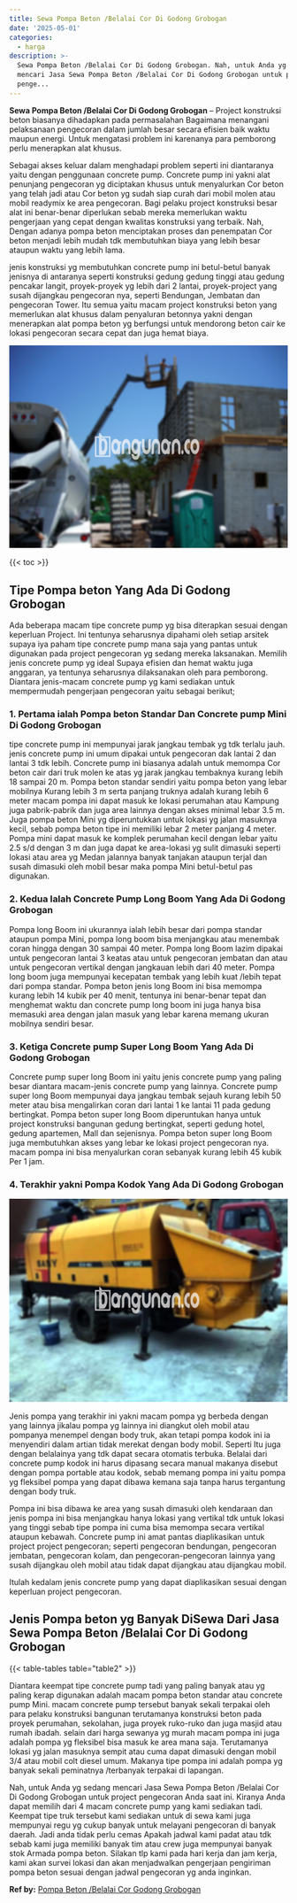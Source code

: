 ```yaml
---
title: Sewa Pompa Beton /Belalai Cor Di Godong Grobogan
date: '2025-05-01'
categories:
  - harga
description: >-
  Sewa Pompa Beton /Belalai Cor Di Godong Grobogan. Nah, untuk Anda yg sedang
  mencari Jasa Sewa Pompa Beton /Belalai Cor Di Godong Grobogan untuk project
  penge...
---
```


**Sewa Pompa Beton /Belalai Cor Di Godong Grobogan** – Project konstruksi beton biasanya dihadapkan pada permasalahan Bagaimana menangani pelaksanaan pengecoran dalam jumlah besar secara efisien baik waktu maupun energi. Untuk mengatasi problem ini karenanya para pemborong perlu menerapkan alat khusus.

Sebagai akses keluar dalam menghadapi problem seperti ini diantaranya yaitu dengan penggunaan concrete pump. Concrete pump ini yakni alat penunjang pengecoran yg diciptakan khusus untuk menyalurkan Cor beton yang telah jadi atau Cor beton yg sudah siap curah dari mobil molen atau mobil readymix ke area pengecoran. Bagi pelaku project konstruksi besar alat ini benar-benar diperlukan sebab mereka memerlukan waktu pengerjaan yang cepat dengan kwalitas konstruksi yang terbaik. Nah, Dengan adanya pompa beton menciptakan proses dan penempatan Cor beton menjadi lebih mudah tdk membutuhkan biaya yang lebih besar ataupun waktu yang lebih lama.

jenis konstruksi yg membutuhkan concrete pump ini betul-betul banyak jenisnya di antaranya seperti konstruksi gedung gedung tinggi atau gedung pencakar langit, proyek-proyek yg lebih dari 2 lantai, proyek-project yang susah dijangkau pengecoran nya, seperti Bendungan, Jembatan dan pengecoran Tower. Itu semua yaitu macam project konstruksi beton yang memerlukan alat khusus dalam penyaluran betonnya yakni dengan menerapkan alat pompa beton yg berfungsi untuk mendorong beton cair ke lokasi pengecoran secara cepat dan juga hemat biaya.

![Sewa Pompa Beton /Belalai Cor Di Godong Grobogan](/images/sewa-concrete-pump-14.png)

{{< toc >}}

## Tipe Pompa beton Yang Ada Di Godong Grobogan

Ada beberapa macam tipe concrete pump yg bisa diterapkan sesuai dengan keperluan Project. Ini tentunya seharusnya dipahami oleh setiap arsitek supaya iya paham tipe concrete pump mana saja yang pantas untuk digunakan pada project pengecoran yg sedang mereka laksanakan. Memilih jenis concrete pump yg ideal Supaya efisien dan hemat waktu juga anggaran, ya tentunya seharusnya dilaksanakan oleh para pemborong. Diantara jenis-macam concrete pump yg kami sediakan untuk mempermudah pengerjaan pengecoran yaitu sebagai berikut;

### 1\. Pertama ialah Pompa beton Standar Dan Concrete pump Mini Di Godong Grobogan

tipe concrete pump ini mempunyai jarak jangkau tembak yg tdk terlalu jauh. jenis concrete pump ini umum dipakai untuk pengecoran dak lantai 2 dan lantai 3 tdk lebih. Concrete pump ini biasanya adalah untuk memompa Cor beton cair dari truk molen ke atas yg jarak jangkau tembaknya kurang lebih 18 sampai 20 m. Pompa beton standar sendiri yaitu pompa beton yang lebar mobilnya Kurang lebih 3 m serta panjang truknya adalah kurang lebih 6 meter macam pompa ini dapat masuk ke lokasi perumahan atau Kampung juga pabrik-pabrik dan juga area lainnya dengan akses minimal lebar 3.5 m. Juga pompa beton Mini yg diperuntukkan untuk lokasi yg jalan masuknya kecil, sebab pompa beton tipe ini memiliki lebar 2 meter panjang 4 meter. Pompa mini dapat masuk ke komplek perumahan kecil dengan lebar yaitu 2.5 s/d dengan 3 m dan juga dapat ke area-lokasi yg sulit dimasuki seperti lokasi atau area yg Medan jalannya banyak tanjakan ataupun terjal dan susah dimasuki oleh mobil besar maka pompa Mini betul-betul pas digunakan.

### 2\. Kedua Ialah Concrete Pump Long Boom Yang Ada Di Godong Grobogan

Pompa long Boom ini ukurannya ialah lebih besar dari pompa standar ataupun pompa Mini, pompa long boom bisa menjangkau atau menembak coran hingga dengan 30 sampai 40 meter. Pompa long Boom lazim dipakai untuk pengecoran lantai 3 keatas atau untuk pengecoran jembatan dan atau untuk pengecoran vertikal dengan jangkauan lebih dari 40 meter. Pompa long boom juga mempunyai kecepatan tembak yang lebih kuat /lebih tepat dari pompa standar. Pompa beton jenis long Boom ini bisa memompa kurang lebih 14 kubik per 40 menit, tentunya ini benar-benar tepat dan menghemat waktu dan concrete pump long boom ini juga hanya bisa memasuki area dengan jalan masuk yang lebar karena memang ukuran mobilnya sendiri besar.

### 3\. Ketiga Concrete pump Super Long Boom Yang Ada Di Godong Grobogan

Concrete pump super long Boom ini yaitu jenis concrete pump yang paling besar diantara macam-jenis concrete pump yang lainnya. Concrete pump super long Boom mempunyai daya jangkau tembak sejauh kurang lebih 50 meter atau bisa mengalirkan coran dari lantai 1 ke lantai 11 pada gedung bertingkat. Pompa beton super long Boom diperuntukan hanya untuk project konstruksi bangunan gedung bertingkat, seperti gedung hotel, gedung apartemen, Mall dan sejenisnya. Pompa beton super long Boom juga membutuhkan akses yang lebar ke lokasi project pengecoran nya. macam pompa ini bisa menyalurkan coran sebanyak kurang lebih 45 kubik Per 1 jam.

### 4\. Terakhir yakni Pompa Kodok Yang Ada Di Godong Grobogan

![Sewa Pompa Beton /Belalai Cor Di Godong Grobogan](/images/sewa-concrete-pump-29.png)

Jenis pompa yang terakhir ini yakni macam pompa yg berbeda dengan yang lainnya jikalau pompa yg lainnya ini diangkut oleh mobil atau pompanya menempel dengan body truk, akan tetapi pompa kodok ini ia menyendiri dalam artian tidak merekat dengan body mobil. Seperti Itu juga dengan belalainya yang tdk dapat secara otomatis terbuka. Belalai dari concrete pump kodok ini harus dipasang secara manual makanya disebut dengan pompa portable atau kodok, sebab memang pompa ini yaitu pompa yg fleksibel pompa yang dapat dibawa kemana saja tanpa harus tergantung dengan body truk.

Pompa ini bisa dibawa ke area yang susah dimasuki oleh kendaraan dan jenis pompa ini bisa menjangkau hanya lokasi yang vertikal tdk untuk lokasi yang tinggi sebab tipe pompa ini cuma bisa memompa secara vertikal ataupun kebawah. Concrete pump ini amat pantas diaplikasikan untuk project project pengecoran; seperti pengecoran bendungan, pengecoran jembatan, pengecoran kolam, dan pengecoran-pengecoran lainnya yang susah dijangkau oleh mobil atau tidak dapat dijangkau atau dijangkau mobil.

Itulah kedalam jenis concrete pump yang dapat diaplikasikan sesuai dengan keperluan project pengecoran.

## Jenis Pompa beton yg Banyak DiSewa Dari Jasa Sewa Pompa Beton /Belalai Cor Di Godong Grobogan

{{< table-tables table="table2" >}}

Diantara keempat tipe concrete pump tadi yang paling banyak atau yg paling kerap digunakan adalah macam pompa beton standar atau concrete pump Mini. macam concrete pump tersebut banyak sekali terpakai oleh para pelaku konstruksi bangunan terutamanya konstruksi beton pada proyek perumahan, sekolahan, juga proyek ruko-ruko dan juga masjid atau rumah ibadah. selain dari harga sewanya yg murah macam pompa ini juga adalah pompa yg fleksibel bisa masuk ke area mana saja. Terutamanya lokasi yg jalan masuknya sempit atau cuma dapat dimasuki dengan mobil 3/4 atau mobil colt diesel umum. Makanya tipe pompa ini adalah pompa yg banyak sekali peminatnya /terbanyak terpakai di lapangan.

Nah, untuk Anda yg sedang mencari Jasa Sewa Pompa Beton /Belalai Cor Di Godong Grobogan untuk project pengecoran Anda saat ini. Kiranya Anda dapat memilih dari 4 macam concrete pump yang kami sediakan tadi. Keempat tipe truk tersebut kami sediakan untuk di sewa kami juga mempunyai regu yg cukup banyak untuk melayani pengecoran di banyak daerah. Jadi anda tidak perlu cemas Apakah jadwal kami padat atau tdk sebab kami juga memiliki banyak tim atau crew juga mempunyai banyak stok Armada pompa beton. Silakan tlp kami pada hari kerja dan jam kerja, kami akan survei lokasi dan akan menjadwalkan pengerjaan pengiriman pompa beton sesuai dengan jadwal pengecoran yg anda inginkan.

**Ref by:** [Pompa Beton /Belalai Cor Godong Grobogan](https://id.wikipedia.org/wiki/Pompa)
